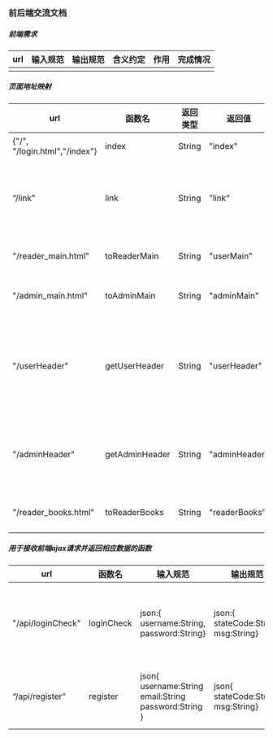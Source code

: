 ### 前后端交流文档

##### 前端需求

| url  | 输入规范 | 输出规范 | 含义约定 | 作用 | 完成情况 |
| ---- | -------- | -------- | -------- | ---- | -------- |
|      |          |          |          |      |          |

##### 页面地址映射

| url                           | 函数名         | 返回类型 | 返回值        | 作用                             |
| ----------------------------- | -------------- | -------- | ------------- | -------------------------------- |
| {"/", "/login.html","/index"} | index          | String   | "index"       | 登录界面                         |
| “/link"                       | link           | String   | ”link“        | （测试用，查看数据库）           |
| "/reader_main.html"           | toReaderMain   | String   | "userMain"    | 用户主界面                       |
| "/admin_main.html"            | toAdminMain    | String   | "adminMain"   | 管理员主界面                     |
| "/userHeader"                 | getUserHeader  | String   | "userHeader"  | 获取用户页面头部导航栏，便于复用 |
| "/adminHeader"                | getAdminHeader | String   | "adminHeader" | 获取管理员界面头部导航栏         |
| "/reader_books.html"          | toReaderBooks  | String   | "readerBooks" | 用户查书界面                     |

##### 用于接收前端ajax请求并返回相应数据的函数

| url               | 函数名     | 输入规范                                                     | 输出规范                                   | 作用                                                         |
| ----------------- | ---------- | ------------------------------------------------------------ | ------------------------------------------ | ------------------------------------------------------------ |
| "/api/loginCheck" | loginCheck | json:{<br>username:String,<br>password:String}               | json:{<br>stateCode:String,<br>msg:String} | 登录检查。<br>stateCode=="1":管理员登录成功.<br/>stateCode=="2":读者登录成功.<br>stateCode=="0":登录失败。 |
| “/api/register”   | register   | json{<br/>username:String<br/>email:String<br/>password:String<br/>} | json{<br/>stateCode:String<br/>msg:String} | 注册<br>stateCode=1:注册成功<br/>stateCode=0:注册失败        |



